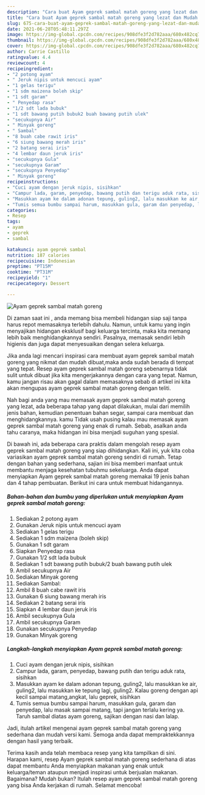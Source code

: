 ```yaml
---
description: "Cara buat Ayam geprek sambal matah goreng yang lezat dan Mudah Dibuat"
title: "Cara buat Ayam geprek sambal matah goreng yang lezat dan Mudah Dibuat"
slug: 675-cara-buat-ayam-geprek-sambal-matah-goreng-yang-lezat-dan-mudah-dibuat
date: 2021-06-28T05:48:11.297Z
image: https://img-global.cpcdn.com/recipes/908dfe3f2d782aaa/680x482cq70/ayam-geprek-sambal-matah-goreng-foto-resep-utama.jpg
thumbnail: https://img-global.cpcdn.com/recipes/908dfe3f2d782aaa/680x482cq70/ayam-geprek-sambal-matah-goreng-foto-resep-utama.jpg
cover: https://img-global.cpcdn.com/recipes/908dfe3f2d782aaa/680x482cq70/ayam-geprek-sambal-matah-goreng-foto-resep-utama.jpg
author: Carrie Castillo
ratingvalue: 4.4
reviewcount: 4
recipeingredient:
- "2 potong ayam"
- " Jeruk nipis untuk mencuci ayam"
- "1 gelas terigu"
- "1 sdm maizena boleh skip"
- "1 sdt garam"
- " Penyedap rasa"
- "1/2 sdt lada bubuk"
- "1 sdt bawang putih bubuk2 buah bawang putih ulek"
- "secukupnya Air"
- " Minyak goreng"
- " Sambal"
- "8 buah cabe rawit iris"
- "6 siung bawang merah iris"
- "2 batang serai iris"
- "4 lembar daun jeruk iris"
- "secukupnya Gula"
- "secukupnya Garam"
- "secukupnya Penyedap"
- " Minyak goreng"
recipeinstructions:
- "Cuci ayam dengan jeruk nipis, sisihkan"
- "Campur lada, garam, penyedap, bawang putih dan terigu aduk rata, sisihkan"
- "Masukkan ayam ke dalam adonan tepung, guling2, lalu masukkan ke air, guling2, lalu masukkan ke tepung lagi, guling2. Kalau goreng dengan api kecil sampai matang,angkat, lalu geprek, sisihkan"
- "Tumis semua bumbu sampai harum, masukkan gula, garam dan penyedap, lalu masak sampai matang, tapi jangan terlalu kering ya. Taruh sambal diatas ayam goreng, sajikan dengan nasi dan lalap."
categories:
- Resep
tags:
- ayam
- geprek
- sambal

katakunci: ayam geprek sambal 
nutrition: 187 calories
recipecuisine: Indonesian
preptime: "PT15M"
cooktime: "PT31M"
recipeyield: "1"
recipecategory: Dessert

---
```



![Ayam geprek sambal matah goreng](https://img-global.cpcdn.com/recipes/908dfe3f2d782aaa/680x482cq70/ayam-geprek-sambal-matah-goreng-foto-resep-utama.jpg)

Di zaman  saat ini , anda memang bisa membeli hidangan siap saji tanpa harus repot memasaknya terlebih dahulu. Namun, untuk kamu yang ingin menyajikan hidangan eksklusif bagi keluarga tercinta, maka kita memang lebih baik menghidangkannya sendiri. Pasalnya, memasak sendiri lebih higienis dan juga dapat menyesuaikan dengan selera keluarga.

Jika anda lagi mencari inspirasi cara membuat ayam geprek sambal matah goreng yang nikmat dan mudah dibuat,maka anda sudah berada di tempat yang tepat. Resep ayam geprek sambal matah goreng  sebenarnya tidak sulit untuk dibuat jika kita mengerjakannya dengan cara yang tepat. Namun, kamu jangan risau akan gagal dalam memasaknya 
sebab di artikel ini kita akan mengupas ayam geprek sambal matah goreng dengan teliti.  



Nah bagi anda yang mau memasak ayam geprek sambal matah goreng yang lezat, ada beberapa tahap yang dapat dilakukan, mulai dari memilih jenis bahan, kemudian penentuan bahan segar, sampai cara membuat dan menghidangkannya. kamu Tidak usah pusing kalau mau memasak ayam geprek sambal matah goreng yang enak di rumah. Sebab, asalkan anda  tahu caranya, maka hidangan ini bisa menjadi suguhan yang spesial.

Di bawah ini, ada beberapa cara praktis  dalam mengolah resep ayam geprek sambal matah goreng yang siap dihidangkan. Kali ini, yuk kita coba variasikan ayam geprek sambal matah goreng sendiri di rumah. Tetap dengan bahan yang sederhana, sajian ini bisa memberi manfaat untuk membantu menjaga kesehatan tubuhmu sekeluarga. Anda dapat menyiapkan Ayam geprek sambal matah goreng memakai 19 jenis bahan dan 4 tahap pembuatan. Berikut ini cara untuk membuat hidangannya.

<!--inarticleads1-->

##### Bahan-bahan dan bumbu yang diperlukan untuk menyiapkan Ayam geprek sambal matah goreng:

1. Sediakan 2 potong ayam
1. Gunakan  Jeruk nipis untuk mencuci ayam
1. Sediakan 1 gelas terigu
1. Sediakan 1 sdm maizena (boleh skip)
1. Gunakan 1 sdt garam
1. Siapkan  Penyedap rasa
1. Gunakan 1/2 sdt lada bubuk
1. Sediakan 1 sdt bawang putih bubuk/2 buah bawang putih ulek
1. Ambil secukupnya Air
1. Sediakan  Minyak goreng
1. Sediakan  Sambal:
1. Ambil 8 buah cabe rawit iris
1. Gunakan 6 siung bawang merah iris
1. Sediakan 2 batang serai iris
1. Siapkan 4 lembar daun jeruk iris
1. Ambil secukupnya Gula
1. Ambil secukupnya Garam
1. Gunakan secukupnya Penyedap
1. Gunakan  Minyak goreng




<!--inarticleads2-->

##### Langkah-langkah menyiapkan Ayam geprek sambal matah goreng:

1. Cuci ayam dengan jeruk nipis, sisihkan
1. Campur lada, garam, penyedap, bawang putih dan terigu aduk rata, sisihkan
1. Masukkan ayam ke dalam adonan tepung, guling2, lalu masukkan ke air, guling2, lalu masukkan ke tepung lagi, guling2. Kalau goreng dengan api kecil sampai matang,angkat, lalu geprek, sisihkan
1. Tumis semua bumbu sampai harum, masukkan gula, garam dan penyedap, lalu masak sampai matang, tapi jangan terlalu kering ya. Taruh sambal diatas ayam goreng, sajikan dengan nasi dan lalap.




Jadi, itulah artikel mengenai  ayam geprek sambal matah goreng  yang sederhana dan mudah versi kami. Semoga anda dapat mempraktekkannya dengan hasil yang terbaik. 

Terima kasih anda telah membaca resep yang kita tampilkan di sini. Harapan kami, resep  Ayam geprek sambal matah goreng sederhana di atas dapat membantu Anda menyiapkan makanan yang enak untuk keluarga/teman ataupun menjadi inspirasi untuk berjualan makanan. Bagaimana? Mudah bukan? Itulah resep ayam geprek sambal matah goreng yang bisa Anda kerjakan di rumah. Selamat mencoba!

